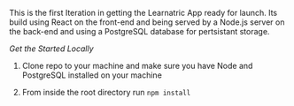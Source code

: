 This is the first Iteration in getting the Learnatric App ready for launch. Its  build using React on the front-end and being served by a Node.js server on the back-end and using a PostgreSQL database for pertsistant storage.


*Get the Started Locally*

1. Clone repo to your machine and make sure you have Node and PostgreSQL installed on your machine

2. From inside the root directory run `npm install`



